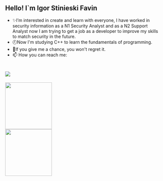 ## Hello! I`m Igor Stinieski Favin

- ✨I’m interested in create and learn with everyone, I have worked in security information as a N1 Security Analyst and as a N2 Support Analyst now I am trying to get a job as a developer to improve my skills to match security in the future.
- 🕘Now I'm studying C++ to learn the fundamentals of programming.
- 🎯If you give me a chance, you won't regret it.
- 📫 How you can reach me: 
# <a href="https://www.linkedin.com/in/igor-stinieski-favin-423829147/" target="_blank"><img src="https://img.shields.io/badge/-LinkedIn-%230077B5?style=for-the-badge&logo=linkedin&logoColor=white" target="_blank"></a>
<div align="left">
  <a href="https://github.com/igorfavin">
  <img height="150em" src="https://github-readme-stats.vercel.app/api/top-langs/?username=igorfavin&layout=compact&show_icons=true&theme=radical)](https://github.com/anuraghazra/github-readme-stats)"/>
</div>
<div align="left">
  <a href="https://github.com/igorfavin">
  <img height="150em" src="https://github-readme-stats.vercel.app/api?username=igorfavin&show_icons=true&theme=radical)"/>
</div>
